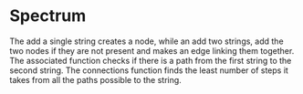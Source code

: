 # Spectrum
The add a single string creates a node, while an add two strings, add the two nodes if they are not present and makes an edge linking them together. The associated function  checks if there is a path from the first string to the second string. The connections  function finds the least number of steps it takes from all the paths possible to the  string.
